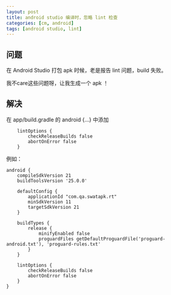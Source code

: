 ```yaml
---
layout: post
title: android studio 编译时，忽略 lint 检查
categories: [cm, android]
tags: [android studio, lint]
---
```


## 问题

在 Android Studio 打包 apk  时候，老是报告 lint 问题，build 失败。

我不care这些问题呀，让我生成一个 apk ！

## 解决

在 app/build.gradle 的 android {...} 中添加

```
    lintOptions {
        checkReleaseBuilds false
        abortOnError false
    }
```

例如：

```
android {
    compileSdkVersion 21
    buildToolsVersion '25.0.0'

    defaultConfig {
        applicationId "com.qa.swatapk.rt"
        minSdkVersion 11
        targetSdkVersion 21
    }

    buildTypes {
        release {
            minifyEnabled false
            proguardFiles getDefaultProguardFile('proguard-android.txt'), 'proguard-rules.txt'
        }
    }

    lintOptions {
        checkReleaseBuilds false
        abortOnError false
    }
}
```